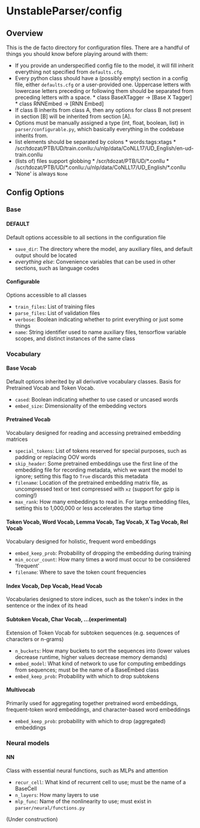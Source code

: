 # UnstableParser/config

## Overview
This is the de facto directory for configuration files. There are a handful of things you should know before playing around with them:

* If you provide an underspecified config file to the model, it will fill inherit everything not specified from `defaults.cfg`.
* Every python class should have a (possibly empty) section in a config file, either `defaults.cfg` or a user-provided one. Uppercase letters with lowercase letters preceding or following them should be separated from preceding letters with a space.
      * class BaseXTagger -> [Base X Tagger]
      * class RNNEmbed -> [RNN Embed]
* If class B inherits from class A, then any options for class B not present in section [B] will be inherited from section [A].
* Options must be manually assigned a type (int, float, boolean, list) in `parser/configurable.py`, which basically everything in the codebase inherits from.
* list elements should be separated by colons
      * words:tags:xtags
      * /scr/tdozat/PTB/UD/train.conllu:/u/nlp/data/CoNLL17/UD_English/en-ud-train.conllu
* (lists of) files support globbing
      * /scr/tdozat/PTB/UD/*.conllu
      * /scr/tdozat/PTB/UD/\*.conllu:/u/nlp/data/CoNLL17/UD_English/\*.conllu
* 'None' is always `None` 

## Config Options
### Base
#### DEFAULT
Default options accessible to all sections in the configuration file

* `save_dir`: The directory where the model, any auxiliary files, and default output should be located
* *everything else*: Convenience variables that can be used in other sections, such as language codes

#### Configurable
Options accessible to all classes

* `train_files`: List of training files
* `parse_files`: List of validation files
* `verbose`: Boolean indicating whether to print everything or just some things
* `name`: String identifier used to name auxiliary files, tensorflow variable scopes, and distinct instances of the same class

### Vocabulary
#### Base Vocab
Default options inherited by all derivative vocabulary classes. Basis for Pretrained Vocab and Token Vocab.

* `cased`: Boolean indicating whether to use cased or uncased words
* `embed_size`: Dimensionality of the embedding vectors

#### Pretrained Vocab
Vocabulary designed for reading and accessing pretrained embedding matrices

* `special_tokens`: List of tokens reserved for special purposes, such as padding or replacing OOV words
* `skip_header`: Some pretrained embeddings use the first line of the embedding file for recording metadata, which we want the model to ignore; setting this flag to `True` discards this metadata
* `filename`: Location of the pretrained embedding matrix file, as uncompressed text or text compressed with `xz` (support for gzip is coming!)
* `max_rank`: How many embeddings to read in. For large embedding files, setting this to 1,000,000 or less accelerates the startup time

#### Token Vocab, Word Vocab, Lemma Vocab, Tag Vocab, X Tag Vocab, Rel Vocab
Vocabulary designed for holistic, frequent word embeddings

* `embed_keep_prob`: Probability of dropping the embedding during training
* `min_occur_count`: How many times a word must occur to be considered 'frequent'
* `filename`: Where to save the token count frequencies

#### Index Vocab, Dep Vocab, Head Vocab
Vocabularies designed to store indices, such as the token's index in the sentence or the index of its head

#### Subtoken Vocab, Char Vocab, ...(experimental)
Extension of Token Vocab for subtoken sequences (e.g. sequences of characters or n-grams)

* `n_buckets`: How many buckets to sort the sequences into (lower values decrease runtime, higher values decrease memory demands)
* `embed_model`: What kind of network to use for computing embeddings from sequences; must be the name of a BaseEmbed class
* `embed_keep_prob`: Probability with which to drop subtokens

#### Multivocab
Primarily used for aggregating together pretrained word embeddings, frequent-token word embeddings, and character-based word embeddings

* `embed_keep_prob`: probability with which to drop (aggregated) embeddings

### Neural models
#### NN
Class with essential neural functions, such as MLPs and attention

* `recur_cell`: What kind of recurrent cell to use; must be the name of a BaseCell
* `n_layers`: How many layers to use
* `mlp_func`: Name of the nonlinearity to use; must exist in `parser/neural/functions.py`

(Under construction)
